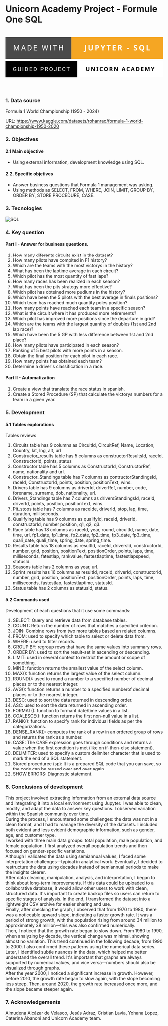 
<h1> Unicorn Academy Project - Formule One SQL <h1>
 <img src="https://raw.githubusercontent.com/HannerRoag/Project_Unicorn_Python/refs/heads/main/svg/made-with-jupyter---sql.svg" alt="Made with Jupyter">
 <img src="https://raw.githubusercontent.com/HannerRoag/Project_Unicorn_Python/refs/heads/main/svg/guided-project-unicorn-academy.svg" alt="Guided Project"> <br/>
<br/>
<h3>1. Data source</h3> 
 Formula 1 World Championship (1950 - 2024) 
 
 URL: https://www.kaggle.com/datasets/rohanrao/formula-1-world-championship-1950-2020
 
### 2. Objectives
#### 2.1 Main objective
- Using external information, development knowledge using SQL.
#### 2.2. Specific objetives 
- Answer business questions that Formula 1 management was asking.
- Using methods as SELECT, FROM, WHERE, JOIN, LIMIT, GROUP BY, ORDER BY, STORE PROCEDURE, CASE.

### 3. Tecnologies
![SQL](https://img.shields.io/badge/-Sql-f29111?style=for-the-badge&logo=mysql)


### 4. Key question
#### Part I - Answer for business questions.
1. How many diferents circuits exist in the dataset?
2. How many pilots have compited in F1 history?
3. Which are the teams with the most victorys in the history?
4. What has been the laptime average in each circuit?
5. Which pilot has the most quantity of fast laps?
6. How many races has been realized in each season?
7. What has been the pits strategy more effective?
8. Which pilot has obteined more pudiums in the history?
9. Which have been the 5 pilots with the best average in finals positions?
10. Which team has reached much quantity poles position?
11. How many points have reached each team in a specific season?
12. What is the circuit where it has produced more retirements?
13. Which pilot has improved more positions since the departure in grid?
14. Which are the teams with the largest quantity of doubles (1st and 2nd lap race)?
15. Which have been the 5 GP with less difference between 1st and 2nd place?
16. How many pilots have participated in each season?
17. Ranking of 5 best pilots with more points in a season.
18. Obtain the final position for each pilot in each race.
19. How many points has obtained each team?
20. Determine a driver's classification in a race.
#### Part II - Automatization
1. Create a view that translate the race status in spanish.
2. Create a Stored Procedure (SP) that calculate the victorys numbers for a team in a given year.


### 5. Development
#### 5.1 Tables explorations
Tables reviews
1. Circuits table has 9 columns as CircuitId, CircuitRef, Name, Location, Country, lat, lng, alt, url
2. Constructor_results table has 5 columns as constructorResultsId, raceId, ConstructorId, points, status
3. Constructor table has 5 columns as ConstructorId, ConstructorRef, name, nationality and url.
4. Constructor_Standings table has 7 columns as contructorStandingsId, raceId, ConstructorId, points, position, positionText, wins.
5. Drivers table has 9 columns as driverId, driverRef, number, code, forename, surname, dob, nationality, url.
6. Drivers_Standings table has 7 columns as driversStandingsId, raceId, driverId, points, position, positionText, wins.
7. Pit_stops table has 7 columns as raceIde, driverId, stop, lap, time, duration, milliseconds.
8. Qualifying table has 9 columns as qualifyId, raceId, driverId, constructorId, number position, q1, q2, q3.
9. Race table has 18 columns as raceId, year, round, circuitId, name, date, time, url, fp1_date, fp1_time, fp2_date, fp2_time, fp3_date, fp3_time, quali_date, quali_time, spring_date, spring_time.
10. Results table has 18 columns as resultId, raceId, driversId, constructorId, number, grid, position, positionText, positionOrder, points, laps, time, milliseconds, fatestlap, rankvalue, fastestlaptime, fastestlapspeed, statusId.
11. Seasons table has 2 columns as year, url.
12. Sprint_results has 16 columns as resultId, raceId, driverId, constructorId, number, grid, position, positionText, positionOrder, points, laps, time, milliseconds, fastestlap, fastestlaptime, statusId.
13. Status table has 2 columns as statusId, status.

#### 5.2 Commands used
Development of each questions that it use some commands:
1. SELECT: Query and retrieve data from database tables.
2. COUNT: Return the number of rows that matches a specified criterion.
3. JOIN: Combine rows from two more tables based an related columns.
4. FROM: used to specify which table to select or delete data from.
5. WHERE: used to filter records.
6. GROUP BY: regroup rows that have the same values into summary rows.
7. ORDER BY: used to sort the result-set in ascending or descending.
8. LIMIT: used in several context to restrict the amount or scope of something.
9. MIN(): function returns the smallest value of the select column.
10. MAX(): function returns the largest value of the select column.
11. ROUND(): used to round a number to a specified number of decimal places or to the nearest integer.
12. AVG(): function returns a number to a specified numberof decimal places or to the nearest integer.
13. DESC: used to sort the data returned in descending order.
14. ASC: used to sort the data returned in ascending order.
15. FORMAT(): function to formant date/time values in a list.
16. COALESCE(): function returns the first non-null value in a list.
17. RANK(): function to specify rank for individual fields as per the categorizations.
18. DENSE_RANK(): computes the rank of a row in an ordered group of rows and returns the rank as a number.
19. CASE: The CASE expression goes through conditions and returns a value when the first condition is met (like on if-then-else statement).
20. DELIMITER: used to specify a custom delimiter character that is used to mark the end of a SQL statement.
21. Stored proceduree (sp): It is a prepared SQL code that you can save, so the code can be reused over and over again.
22. SHOW ERRORS: Diagnostic statement.
    

### 6. Conclusions of development
This project involved extracting information from an external data source and integrating it into a local environment using Jupyter. I was able to clean, modify, and adapt the data to answer key questions. I observed variation within the Spanish community over time. <br/>
During the process, I encountered some challenges: the data was not in a clean format, and I had to manage the diversity of the datasets. I included both evident and less evident demographic information, such as gender, age, and customer type.<br/>
I worked with three main data groups: total population, male population, and female population. I first analyzed overall population trends and then focused on gender-specific variations.<br/>
Although I validated the data using semiannual values, I faced some interpretation challenges—typical in analytical work. Eventually, I decided to restructure the data using decades instead of semiannual periods to make the insights clearer.<br/>
After data cleaning, manipulation, analysis, and interpretation, I began to think about long-term improvements. If this data could be uploaded to a collaborative database, it would allow other users to work with clean, structured data. It's important to create backup files so users can return to specific stages of analysis. In the end, I transformed the dataset into a lightweight CSV archive for easier sharing and use.<br/>
Finally, after checking the graph, I observed that from 1970 to 1980, there was a noticeable upward slope, indicating a faster growth rate. It was a period of strong growth, with the population rising from around 34 million to approximately 38 million—this was also confirmed numerically.<br/>
Then, I noticed that the growth rate began to slow down. From 1980 to 1990, when analyzing by decade, the vertical change was minimal, showing almost no variation. This trend continued in the following decade, from 1990 to 2000. I also confirmed these patterns using the numerical data series.<br/>
Later, I identified subtle nuances in the data, which helped me better understand the overall trend. It's important that graphs are always supported by numerical values, and vice versa—numbers should also be visualized through graphs.<br/>
After the year 2000, I noticed a significant increase in growth. However, before 2010, the growth rate began to slow again, with the slope becoming less steep. Then, around 2020, the growth rate increased once more, and the slope became steeper again.

### 7. Acknowledgements
Almudena Alcázar de Velasco, Jesús Adraz, Cristian Lavia, Yohana Lopez, Caterina Abanoni and Unicorn Academy team.
